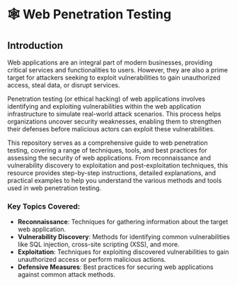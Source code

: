 # 🕸️ Web Penetration Testing

## Introduction

Web applications are an integral part of modern businesses, providing critical services and functionalities to users. However, they are also a prime target for attackers seeking to exploit vulnerabilities to gain unauthorized access, steal data, or disrupt services.

Penetration testing (or ethical hacking) of web applications involves identifying and exploiting vulnerabilities within the web application infrastructure to simulate real-world attack scenarios. This process helps organizations uncover security weaknesses, enabling them to strengthen their defenses before malicious actors can exploit these vulnerabilities.

This repository serves as a comprehensive guide to web penetration testing, covering a range of techniques, tools, and best practices for assessing the security of web applications. From reconnaissance and vulnerability discovery to exploitation and post-exploitation techniques, this resource provides step-by-step instructions, detailed explanations, and practical examples to help you understand the various methods and tools used in web penetration testing.

### Key Topics Covered:

* **Reconnaissance**: Techniques for gathering information about the target web application.
* **Vulnerability Discovery**: Methods for identifying common vulnerabilities like SQL injection, cross-site scripting (XSS), and more.
* **Exploitation**: Techniques for exploiting discovered vulnerabilities to gain unauthorized access or perform malicious actions.
* **Defensive Measures**: Best practices for securing web applications against common attack methods.
